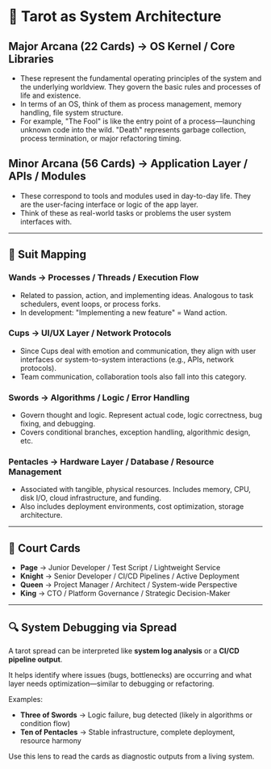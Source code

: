 # 🧠 Tarot as System Architecture

## Major Arcana (22 Cards) → OS Kernel / Core Libraries
- These represent the fundamental operating principles of the system and the underlying worldview. They govern the basic rules and processes of life and existence.
- In terms of an OS, think of them as process management, memory handling, file system structure.
- For example, "The Fool" is like the entry point of a process—launching unknown code into the wild. "Death" represents garbage collection, process termination, or major refactoring timing.

## Minor Arcana (56 Cards) → Application Layer / APIs / Modules
- These correspond to tools and modules used in day-to-day life. They are the user-facing interface or logic of the app layer.
- Think of these as real-world tasks or problems the user system interfaces with.

---

## 🔧 Suit Mapping

### Wands → Processes / Threads / Execution Flow
- Related to passion, action, and implementing ideas. Analogous to task schedulers, event loops, or process forks.
- In development: "Implementing a new feature" = Wand action.

### Cups → UI/UX Layer / Network Protocols
- Since Cups deal with emotion and communication, they align with user interfaces or system-to-system interactions (e.g., APIs, network protocols).
- Team communication, collaboration tools also fall into this category.

### Swords → Algorithms / Logic / Error Handling
- Govern thought and logic. Represent actual code, logic correctness, bug fixing, and debugging.
- Covers conditional branches, exception handling, algorithmic design, etc.

### Pentacles → Hardware Layer / Database / Resource Management
- Associated with tangible, physical resources. Includes memory, CPU, disk I/O, cloud infrastructure, and funding.
- Also includes deployment environments, cost optimization, storage architecture.

---

## 👥 Court Cards

- **Page** → Junior Developer / Test Script / Lightweight Service  
- **Knight** → Senior Developer / CI/CD Pipelines / Active Deployment  
- **Queen** → Project Manager / Architect / System-wide Perspective  
- **King** → CTO / Platform Governance / Strategic Decision-Maker  

---

## 🔍 System Debugging via Spread

A tarot spread can be interpreted like **system log analysis** or a **CI/CD pipeline output**.

It helps identify where issues (bugs, bottlenecks) are occurring and what layer needs optimization—similar to debugging or refactoring.

Examples:
- **Three of Swords** → Logic failure, bug detected (likely in algorithms or condition flow)
- **Ten of Pentacles** → Stable infrastructure, complete deployment, resource harmony

Use this lens to read the cards as diagnostic outputs from a living system.
